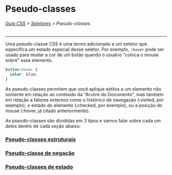 # Pseudo-classes
###### [Guia CSS](https://github.com/theleoad/guiaCSS/blob/master/README.md) > [Seletores](https://github.com/theleoad/guiaCSS/blob/master/seletores.md) > Pseudo-classes
---

Uma pseudo-classe CSS é uma termo adicionado a um seletor que específica um estado especial desse seletor. Por exemplo, `:hover` pode ser usado para mudar a cor de um botão quando o usuário "coloca o mouse sobre" esse elemento.

```css
button:hover {
  color: blue;
}
```

As pseudo-classes permitem que você aplique estilos a um elemento não somente em relação ao conteúdo da "Arvóre do Documento", mas também em relação a fatores externos como o histórico de navegação (:visited, por exemplo), o estado do elemento (:checked, por exemplo), ou a posição do mouse (:hover, já citado anteriormente).

As pseudo-classes são divididas em 3 tipos e vamos falar sobre cada um deles dentro de cada seção abaixo:

### [Pseudo-classes estruturais](https://github.com/theleoad/guiaCSS/blob/master/pseudo-classes-estruturais.md)
### [Pseudo-classe de negação]()
### [Pseudo-classes de estado]()
